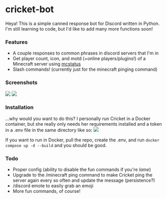 # cricket-bot
Heya! This is a simple canned response bot for Discord written in Python. I'm still learning to code, but I'd like to add many more functions soon!

### Features
- A couple responses to common phrases in discord servers that I'm in
- Get player count, icon, and motd (+online players/plugins!) of a Minecraft server using [mcstatus](https://github.com/Dinnerbone/mcstatus:// "mcstatus")
- Slash commands! (currently just for the minecraft pinging command)

### Screenshots
![](https://cdn.discordapp.com/attachments/716303341822672999/881648724013637752/unknown.png)
![](https://media.discordapp.net/attachments/716303341822672999/881649089698205736/unknown.png)

### Installation
...why would you want to do this?
I personally run Cricket in a Docker container, but she really only needs her requirements installed and a token in a .env file in the same directory like so:
![](https://media.discordapp.net/attachments/716303341822672999/881649790084063232/unknown.png?width=801&height=145)

If you want to run in Docker, pull the repo, create the .env, and run
`docker compose up -d --build` and you should be good.

### Todo
- Proper config (ability to disable the fun commands if you're *lame*)
- Upgrade to the /minecraft ping command to make Cricket ping the server again every so often and update the message (persistence?)
- /discord emote to easily grab an emoji
- More fun commands, of course!
